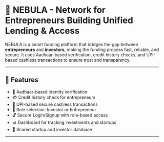 # 🌌 NEBULA - Network for Entrepreneurs Building Unified Lending & Access

NEBULA is a smart funding platform that bridges the gap between **entrepreneurs** and **investors**, making the funding process fast, reliable, and secure. It uses Aadhaar-based verification, credit history checks, and UPI-based cashless transactions to ensure trust and transparency.

---

## 🚀 Features

- 🔐 Aadhaar-based identity verification
- 💳 Credit history check for entrepreneurs
- 🔁 UPI-based secure cashless transactions
- 👥 Role selection: Investor or Entrepreneur
- 🔓 Secure Login/Signup with role-based access
- 📊 Dashboard for tracking investments and startups
- 📁 Shared startup and investor database

---
